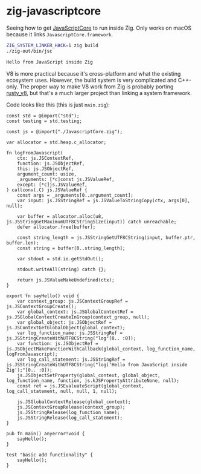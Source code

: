 # zig-javascriptcore

Seeing how to get [JavaScriptCore](https://developer.apple.com/documentation/javascriptcore/c_javascriptcore_api) to run inside Zig. Only works on macOS because it links `JavascriptCore.framework`.

```bash
ZIG_SYSTEM_LINKER_HACK=1 zig build
./zig-out/bin/jsc
```

```bash
Hello from JavaScript inside Zig
```

V8 is more practical because it's cross-platform and what the existing ecosystem uses. However, the build system is very complicated and C++-only. The proper way to make V8 work from Zig is probably porting [rusty_v8](https://github.com/denoland/rusty_v8/tree/main/src), but that's a much larger project than linking a system framework.

Code looks like this (this is just `main.zig`):

```zig
const std = @import("std");
const testing = std.testing;

const js = @import("./JavascriptCore.zig");

var allocator = std.heap.c_allocator;

fn logFromJavascript(
    ctx: js.JSContextRef,
    function: js.JSObjectRef,
    this: js.JSObjectRef,
    argument_count: usize,
    _arguments: [*c]const js.JSValueRef,
    except: [*c]js.JSValueRef,
) callconv(.C) js.JSValueRef {
    const args = _arguments[0..argument_count];
    var input: js.JSStringRef = js.JSValueToStringCopy(ctx, args[0], null);

    var buffer = allocator.alloc(u8, js.JSStringGetMaximumUTF8CStringSize(input)) catch unreachable;
    defer allocator.free(buffer);

    const string_length = js.JSStringGetUTF8CString(input, buffer.ptr, buffer.len);
    const string = buffer[0..string_length];

    var stdout = std.io.getStdOut();

    stdout.writeAll(string) catch {};

    return js.JSValueMakeUndefined(ctx);
}

export fn sayHello() void {
    var context_group: js.JSContextGroupRef = js.JSContextGroupCreate();
    var global_context: js.JSGlobalContextRef = js.JSGlobalContextCreateInGroup(context_group, null);
    var global_object: js.JSObjectRef = js.JSContextGetGlobalObject(global_context);
    var log_function_name: js.JSStringRef = js.JSStringCreateWithUTF8CString("log"[0.. :0]);
    var function: js.JSObjectRef = js.JSObjectMakeFunctionWithCallback(global_context, log_function_name, logFromJavascript);
    var log_call_statement: js.JSStringRef = js.JSStringCreateWithUTF8CString("log('Hello from JavaScript inside Zig');"[0.. :0]);
    js.JSObjectSetProperty(global_context, global_object, log_function_name, function, js.kJSPropertyAttributeNone, null);
    const ret = js.JSEvaluateScript(global_context, log_call_statement, null, null, 1, null);

    js.JSGlobalContextRelease(global_context);
    js.JSContextGroupRelease(context_group);
    js.JSStringRelease(log_function_name);
    js.JSStringRelease(log_call_statement);
}

pub fn main() anyerror!void {
    sayHello();
}

test "basic add functionality" {
    sayHello();
}
```
